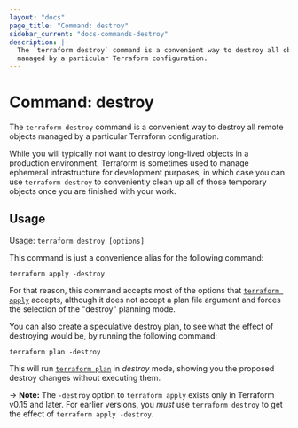 ```yaml
---
layout: "docs"
page_title: "Command: destroy"
sidebar_current: "docs-commands-destroy"
description: |-
  The `terraform destroy` command is a convenient way to destroy all objects
  managed by a particular Terraform configuration.
---
```


# Command: destroy

The `terraform destroy` command is a convenient way to destroy all remote
objects managed by a particular Terraform configuration.

While you will typically not want to destroy long-lived objects in a production
environment, Terraform is sometimes used to manage ephemeral infrastructure
for development purposes, in which case you can use `terraform destroy` to
conveniently clean up all of those temporary objects once you are finished
with your work.

## Usage

Usage: `terraform destroy [options]`

This command is just a convenience alias for the following command:

```
terraform apply -destroy
```

For that reason, this command accepts most of the options that
[`terraform apply`](./apply.html) accepts, although it does
not accept a plan file argument and forces the selection of the "destroy"
planning mode.

You can also create a speculative destroy plan, to see what the effect of
destroying would be, by running the following command:

```
terraform plan -destroy
```

This will run [`terraform plan`](./plan.html) in _destroy_ mode, showing
you the proposed destroy changes without executing them.

-> **Note:** The `-destroy` option to `terraform apply` exists only in
Terraform v0.15 and later. For earlier versions, you _must_ use
`terraform destroy` to get the effect of `terraform apply -destroy`.
